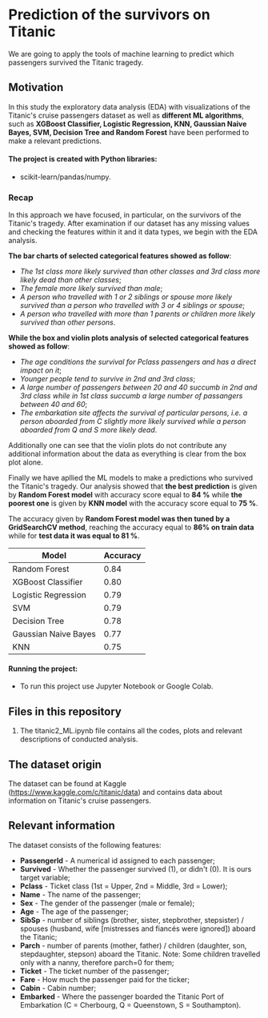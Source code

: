 # Prediction of the survivors on Titanic

We are going to apply the tools of machine learning to predict which passengers survived the Titanic tragedy.

## Motivation

In this study the exploratory data analysis (EDA) with visualizations of the Titanic's cruise passengers dataset as well as **different ML algorithms**, such as **XGBoost Classifier, Logistic Regression, KNN, Gaussian Naive Bayes, SVM, Decision Tree and Random Forest** have been performed to make a relevant predictions.

#### The project is created with Python libraries:

 -  scikit-learn/pandas/numpy.

### Recap

In this approach we have focused, in particular, on the survivors of the Titanic's tragedy. After examination if our dataset has any missing values and checking the features within it and it data types, we begin with the EDA analysis. 

**The bar charts of selected categorical features showed as follow**:

- *The 1st class more likely survived than other classes and 3rd class more likely dead than other classes*;
- *The female more likely survived than male*;
- *A person who travelled with 1 or 2 siblings or spouse more likely survived than a person who travelled with 3 or 4 siblings or spouse*;
- *A person who travelled with more than 1 parents or children more likely survived than other persons*.

**While the box and violin plots analysis of selected categorical features showed as follow**:

- *The age conditions the survival for Pclass passengers and has a direct impact on it*;
- *Younger people tend to survive in 2nd and 3rd class*;
- *A large number of passengers between 20 and 40 succumb in 2nd and 3rd class while in 1st class succumb a large number of passangers between 40 and 60*;
- *The embarkation site affects the survival of particular persons, i.e. a person aboarded from C slightly more likely survived while a person aboarded from Q and S more likely dead*.

Additionally one can see that the violin plots do not contribute any additional information about the data as everything is clear from the box plot alone.

Finally we have apllied the ML models to make a predictions who survived the Titanic's tragedy. Our analysis showed that **the best prediction** is given by **Random Forest model** with accuracy score equal to **84 %** while **the poorest one** is given by **KNN model** with the accuracy score equal to **75 %**.

The accuracy given by **Random Forest model was then tuned by a GridSearchCV method**, reaching the accuracy equal to **86% on train data** while for **test data it was equal to 81 %**.




Model | Accuracy
------------ | ------------- 
Random Forest | 0.84
XGBoost Classifier | 0.80
Logistic Regression | 0.79
SVM | 0.79
Decision Tree | 0.78
Gaussian Naive Bayes | 0.77
KNN | 0.75


#### Running the project:

* To run this project use Jupyter Notebook or Google Colab.

## Files in this repository

1. The titanic2_ML.ipynb file contains all the codes, plots and relevant descriptions of conducted analysis.

## The dataset origin

The dataset can be found at Kaggle (https://www.kaggle.com/c/titanic/data) and contains data about information on Titanic's cruise passengers.

## Relevant information

The dataset consists of the following features:

- **PassengerId** - A numerical id assigned to each passenger;
- **Survived** - Whether the passenger survived (1), or didn't (0). It is ours target variable;
- **Pclass** - Ticket class (1st = Upper, 2nd = Middle, 3rd = Lower);
- **Name** - The name of the passenger;
- **Sex** - The gender of the passenger (male or female);
- **Age** - The age of the passenger;
- **SibSp** - number of siblings (brother, sister, stepbrother, stepsister) / spouses (husband, wife [mistresses and fiancés were ignored]) aboard the Titanic;
- **Parch** - number of parents (mother, father) / children (daughter, son, stepdaughter, stepson) aboard the Titanic. Note: Some children travelled only with a nanny, therefore parch=0 for them;
- **Ticket** - The ticket number of the passenger;
- **Fare** - How much the passenger paid for the ticker;
- **Cabin** - Cabin number;
- **Embarked** - Where the passenger boarded the Titanic Port of Embarkation (C = Cherbourg, Q = Queenstown, S = Southampton).

